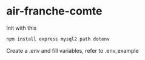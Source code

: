 # air-franche-comte

Init with this
```bash
npm install express mysql2 path dotenv
```

Create a .env and fill variables, refer to .env_example